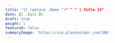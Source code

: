 ```yaml
---
title: "{{ replace .Name "-" " " | title }}"
date: {{ .Date }}
draft: true
weight: 1
featured: false
summaryImage: 'https://via.placeholder.com/300'
---
```

